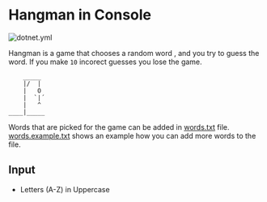 ﻿# Hangman in Console
![dotnet.yml](https://github.com/capussopy/Hangman/actions/workflows/dotnet.yml/badge.svg) 
 
Hangman is a game that chooses a random word , and you try to guess the word. If you make `10` incorect guesses you lose the game.

```
    _____
    |/  |
    |   O
    |  `|´
    |   ^
____|_____
```
Words that are picked for the game can be added in [words.txt](./words.txt) file.
[words.example.txt](./words.example.txt) shows an example how you can add more words to the file.

## Input
- Letters (A-Z) in Uppercase
